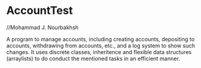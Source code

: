 # AccountTest
//Mohammad J. Nourbakhsh

A program to manage accounts, including creating accounts, depositing to accounts, withdrawing from accounts, etc., and a log system to show such changes. It 
uses discrete classes, inheritence and flexible data structures (arraylists) to do conduct the mentioned tasks in an efficient manner.
